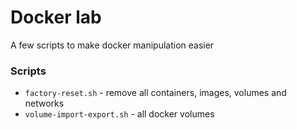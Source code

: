 # Docker lab
A few scripts to make docker manipulation easier

### Scripts
* `factory-reset.sh` - remove all containers, images, volumes and networks
* `volume-import-export.sh` - all docker volumes
